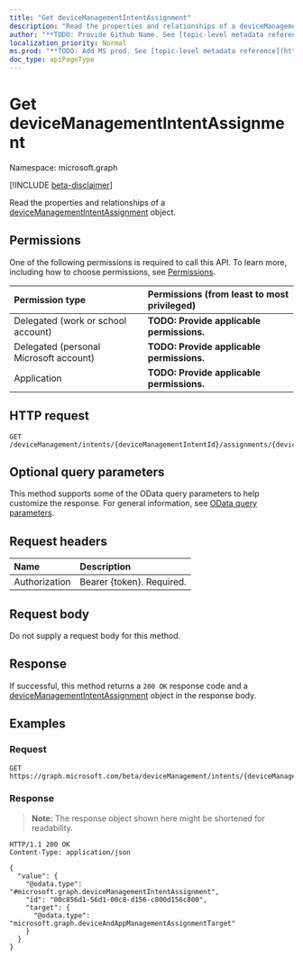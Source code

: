 ```yaml
---
title: "Get deviceManagementIntentAssignment"
description: "Read the properties and relationships of a deviceManagementIntentAssignment object."
author: "**TODO: Provide Github Name. See [topic-level metadata reference](https://msgo.azurewebsites.net/add/document/guidelines/metadata.html#topic-level-metadata)**"
localization_priority: Normal
ms.prod: "**TODO: Add MS prod. See [topic-level metadata reference](https://msgo.azurewebsites.net/add/document/guidelines/metadata.html#topic-level-metadata)**"
doc_type: apiPageType
---
```


# Get deviceManagementIntentAssignment
Namespace: microsoft.graph

[!INCLUDE [beta-disclaimer](../../includes/beta-disclaimer.md)]

Read the properties and relationships of a [deviceManagementIntentAssignment](../resources/devicemanagementintentassignment.md) object.

## Permissions
One of the following permissions is required to call this API. To learn more, including how to choose permissions, see [Permissions](/graph/permissions-reference).

|Permission type|Permissions (from least to most privileged)|
|:---|:---|
|Delegated (work or school account)|**TODO: Provide applicable permissions.**|
|Delegated (personal Microsoft account)|**TODO: Provide applicable permissions.**|
|Application|**TODO: Provide applicable permissions.**|

## HTTP request

<!-- {
  "blockType": "ignored"
}
-->
``` http
GET /deviceManagement/intents/{deviceManagementIntentId}/assignments/{deviceManagementIntentAssignmentId}
```

## Optional query parameters
This method supports some of the OData query parameters to help customize the response. For general information, see [OData query parameters](/graph/query-parameters).

## Request headers
|Name|Description|
|:---|:---|
|Authorization|Bearer {token}. Required.|

## Request body
Do not supply a request body for this method.

## Response

If successful, this method returns a `200 OK` response code and a [deviceManagementIntentAssignment](../resources/devicemanagementintentassignment.md) object in the response body.

## Examples

### Request
<!-- {
  "blockType": "request",
  "name": "get_devicemanagementintentassignment"
}
-->
``` http
GET https://graph.microsoft.com/beta/deviceManagement/intents/{deviceManagementIntentId}/assignments/{deviceManagementIntentAssignmentId}
```


### Response
>**Note:** The response object shown here might be shortened for readability.
<!-- {
  "blockType": "response",
  "truncated": true,
  "@odata.type": "microsoft.graph.deviceManagementIntentAssignment"
}
-->
``` http
HTTP/1.1 200 OK
Content-Type: application/json

{
  "value": {
    "@odata.type": "#microsoft.graph.deviceManagementIntentAssignment",
    "id": "00c856d1-56d1-00c8-d156-c800d156c800",
    "target": {
      "@odata.type": "microsoft.graph.deviceAndAppManagementAssignmentTarget"
    }
  }
}
```

